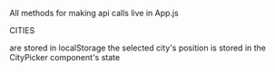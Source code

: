All methods for making api calls live in App.js

CITIES 

are stored in localStorage
the selected city's position is stored in the CityPicker component's state



